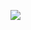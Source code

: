 [![](https://mermaid.ink/img/pako:eNp1VG1Po0AQ_iuT_Qy15UWQD5cUqLUqSkR7ydGL4WDbkoNdblnUnvG_3_Ci1OT89szLM_PMzMIrSXlGiUO2BX9O94mQcO9vGEDd_NqJpNqDyxORtR6AeXwuKGX8icIiCnVN_X53u17cgTcP-jRQIchTwVPOpOBFQcXPnunGIX-mAsKc1Q7oE32tgLk-eYhcBZY3fpdFGbb51NpLSiqSx4BnTUH7Ql68YpJiWNJsiEMfx95ukxdSzRlEnueerDQPckwW2ySlCtxWMucsKYC-oK8FkT93WkVgKMi47rH5hRas9hhRVnNR90r8uG3gNjVsuYAhhCLGqtpRWd0aNrGI3SDU7OnAQMI9LSscQzYCVYaC1nWH5oXMZZPRgXceB-HD6dQ8Is7TlBYtE-fCNR4EV46LfTFI5D96HxddxmgGgdfphtY_bHPoehG_u6N8hzvD43mBP4xkK-BdXw3GmQL-dBh8OrBXI5unv6k8Oar9H2FUPPGeeBl3BmqR3aRhIpJ038h3WVex17-wQVbfd2Zg6h390-S4xPHM5hp7VFVxgOdc7iHlZckZ7ARvWPZZyhxU9Ru4I_RG6I9wOcLLnuiO2bhKVW2zW8Pv_IsRnvf-ZWdctPCig6vef9kZVxtGFIJPu0zyDD_N1za0IXJPS7ohDsKMbpOmkBuyYW-YmjSSRweWEkeKhioER9vtibPFe6HVVBl-LX6e4JrLD2-VsB-cf7KJ80peiGNqpxPLMDTLPjNn1szSFHIgjmpPzYl12rp1-8zSTftNIX-7CsbEsA3DMjVNt3Xdms0UQrMcLxf0v5buD_P2D3ZMWWk?type=png)](https://mermaid.live/edit#pako:eNp1VG1Po0AQ_iuT_Qy15UWQD5cUqLUqSkR7ydGL4WDbkoNdblnUnvG_3_Ci1OT89szLM_PMzMIrSXlGiUO2BX9O94mQcO9vGEDd_NqJpNqDyxORtR6AeXwuKGX8icIiCnVN_X53u17cgTcP-jRQIchTwVPOpOBFQcXPnunGIX-mAsKc1Q7oE32tgLk-eYhcBZY3fpdFGbb51NpLSiqSx4BnTUH7Ql68YpJiWNJsiEMfx95ukxdSzRlEnueerDQPckwW2ySlCtxWMucsKYC-oK8FkT93WkVgKMi47rH5hRas9hhRVnNR90r8uG3gNjVsuYAhhCLGqtpRWd0aNrGI3SDU7OnAQMI9LSscQzYCVYaC1nWH5oXMZZPRgXceB-HD6dQ8Is7TlBYtE-fCNR4EV46LfTFI5D96HxddxmgGgdfphtY_bHPoehG_u6N8hzvD43mBP4xkK-BdXw3GmQL-dBh8OrBXI5unv6k8Oar9H2FUPPGeeBl3BmqR3aRhIpJ038h3WVex17-wQVbfd2Zg6h390-S4xPHM5hp7VFVxgOdc7iHlZckZ7ARvWPZZyhxU9Ru4I_RG6I9wOcLLnuiO2bhKVW2zW8Pv_IsRnvf-ZWdctPCig6vef9kZVxtGFIJPu0zyDD_N1za0IXJPS7ohDsKMbpOmkBuyYW-YmjSSRweWEkeKhioER9vtibPFe6HVVBl-LX6e4JrLD2-VsB-cf7KJ80peiGNqpxPLMDTLPjNn1szSFHIgjmpPzYl12rp1-8zSTftNIX-7CsbEsA3DMjVNt3Xdms0UQrMcLxf0v5buD_P2D3ZMWWk)
